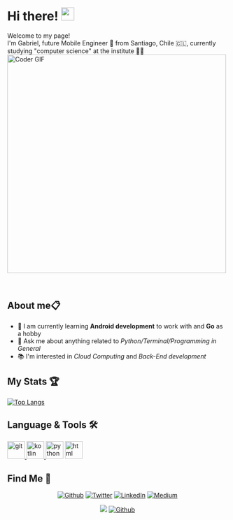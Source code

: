 <h1>
  Hi there! <img src="https://user-images.githubusercontent.com/42378118/110234147-e3259600-7f4e-11eb-95be-0c4047144dea.gif" width="30">
</h1>
<p>
  Welcome to my page!
  <br />
  I'm Gabriel, future Mobile Engineer 📱 from Santiago, Chile 🇨🇱, currently studying "computer science" at the institute 👨‍🎓
  <br />
  <img src="https://media.giphy.com/media/ZVik7pBtu9dNS/giphy.gif" alt="Coder GIF" width="500">
  <br />
</p>
<br />  

<h2 align=>About me📋</h2>
  
- 🌱  I am currently learning **Android development** to work with and **Go** as a hobby
- 💬  Ask me about anything related to *Python/Terminal/Programming in General*
- 📚 I'm interested in *Cloud Computing* and *Back-End development*
  
<!-- Stats -->
<h2>My Stats 🏆</h2>
<div>

  [![Top Langs](https://github-readme-stats.vercel.app/api/top-langs/?username=mrGoonies&langs_count=8&theme=bear)](https://github.com/anuraghazra/github-readme-stats)
</div>

<h2>Language & Tools 🛠</h2>
<p align="left">
  <a href="https://git-scm.com/" target="_blank"> <img src="https://www.vectorlogo.zone/logos/git-scm/git-scm-icon.svg" alt="git" width="40" height="40"/> </a>
  <a href="https://kotlinlang.org/" target="_blank"> <img src="https://www.vectorlogo.zone/logos/kotlinlang/kotlinlang-icon.svg" alt="kotlin" width="40" height="40" /> </a>
  <a hreef="https://www.python.org/" target="_blank"> <img src="https://www.vectorlogo.zone/logos/python/python-icon.svg" alt="python" width="40" height="40" /> </a>
  <a href="https://html.spec.whatwg.org/" targeet="_blank"> <img src="https://www.vectorlogo.zone/logos/w3_html5/w3_html5-icon.svg" alt="html" width="40" height="40" /> </a>


 <h2>Find Me 🥳</h3>
 
 <p align="center"><a href="https://github.com/mrGoonies" target="_blank"><img alt="Github" src="https://img.shields.io/badge/GitHub-%2312100E.svg?&style=for-the-badge&logo=Github&logoColor=white" /></a> <a href="https://twitter.com/GooniesMunoz" target="_blank"><img alt="Twitter" src="https://img.shields.io/badge/twitter-%231DA1F2.svg?&style=for-the-badge&logo=twitter&logoColor=white" /></a> <a href="https://www.linkedin.com/in/goonies/" target="_blank"><img alt="LinkedIn" src="https://img.shields.io/badge/linkedin-%230077B5.svg?&style=for-the-badge&logo=linkedin&logoColor=white" /></a> <a href="https://medium.com/@munozgoonies" target="_blank"><img alt="Medium" src="https://img.shields.io/badge/medium-%2312100E.svg?&style=for-the-badge&logo=medium&logoColor=white" /></a>

 <div align="center">
  
  ![](https://visitor-badge.laobi.icu/badge?page_id=mrGoonies) 
  [![Github](https://img.shields.io/github/followers/mrGoonies?label=Follow&style=social)](https://github.com/CharalambosIoannou)

</div>

 

 
